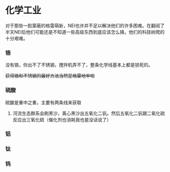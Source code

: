 # 化学工业

对于那些一脸蒙蔽的格雷萌新，NEI也许并不足以解决他们的许多困难。在翻阅了半天NEI后他们可能还是不知道一些高级东西到底应该怎么搞，他们的科技树爬的十分艰难。

### 铬

没有铬，你出不了不锈钢，搅拌机弄不了，整条化学线基本上都是锁死的。

~~获得铬和不锈钢的最好方法当然是格雷地牢啦~~

### 硫酸

硫酸是重中之重，主要有两条线来获取

1. 河流生态群系会刷黑沙，离心黑沙出五氧化二钒。然后五氧化二钒跟二氧化硫反应出三氧化硫（催化剂也消耗我也是没话说了）

### 铝

### 钛

### 钨



